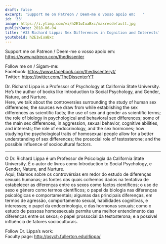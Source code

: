 ```yaml
---
draft: false
excerpt: 'Support me on Patreon / Deem-me o vosso apoio em:   '
id: '33'
image: https://i.ytimg.com/vi/h2E1wIuaBxc/maxresdefault.jpg
publishDate: 2018-06-04
title: '#33 Richard Lippa: Sex Differences in Cognition and Interests'
youtubeid: h2E1wIuaBxc
---
```

<div class="timelinks">

Support me on Patreon / Deem-me o vosso apoio em:   
https://www.patreon.com/thedissenter

Follow me on / Sigam-me:  
Facebook: https://www.facebook.com/thedissenteryt/  
Twitter: https://twitter.com/TheDissenterYT

Dr. Richard Lippa is a Professor of Psychology at California State University. He’s the author of books like Introduction to Social Psychology, and Gender, Nature, and Nurture.  
Here, we talk about the controversies surrounding the study of human sex differences; the sources we draw from while establishing the sex differences as scientific facts; the use of sex and gender as scientific terms; the role of biology in psychological and behavioral sex differences; some of the main sex differences, in aggression, sexual behavior, cognitive abilities, and interests; the role of endocrinology, and the sex hormones; how studying the psychological traits of homosexual people allow for a better understanding of sex differences; the prosocial role of testosterone; and the possible influence of sociocultural factors.

---

O Dr. Richard Lippa é um Professor de Psicologia da California State University. É o autor de livros como Introduction to Social Psychology, e Gender, Nature, and Nurture.  
Aqui, falamos sobre os controvérsias em redor do estudo de diferenças sexuais humanas; as fontes das quais colhemos dados na tentativa de estabelecer as diferenças entre os sexos como factos científicos; o uso de sexo e género como termos científicos; o papel da biologia nas diferenças psicológicas e comportamentais; algumas das principais diferenças, em termos de agressão, comportamento sexual, habilidades cognitivas, e interesses; o papel da endocrinologia, e das hormonas sexuais; como o estudo de pessoas homossexuais permite uma melhor entendimento das diferenças entre os sexos; o papel prossocial da testosterona; e a possível influência de fatores socioculturais. 

Follow Dr. Lippa’s work:  
Faculty page: http://psych.fullerton.edu/rlippa/</div>


